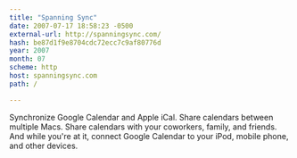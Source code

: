 ```yaml
---
title: "Spanning Sync"
date: 2007-07-17 18:58:23 -0500
external-url: http://spanningsync.com/
hash: be87d1f9e8704cdc72ecc7c9af80776d
year: 2007
month: 07
scheme: http
host: spanningsync.com
path: /

---
```


Synchronize Google Calendar and Apple iCal. Share calendars between multiple Macs. Share calendars with your coworkers, family, and friends. And while you're at it, connect Google Calendar to your iPod, mobile phone, and other devices.
